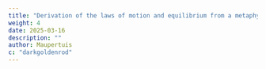 ```yaml
---
title: "Derivation of the laws of motion and equilibrium from a metaphysical principle"
weight: 4
date: 2025-03-16
description: ""
author: Maupertuis
c: "darkgoldenrod"
---
```

